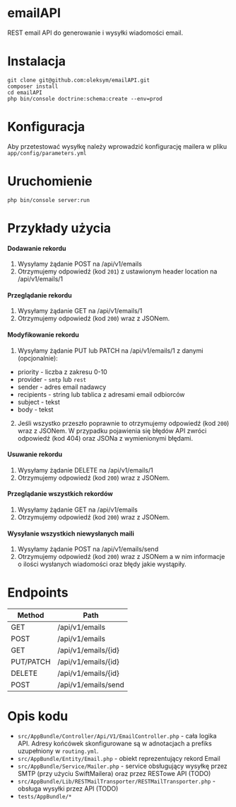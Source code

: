 emailAPI
========

REST email API do generowanie i wysyłki wiadomości email.

# Instalacja
```
git clone git@github.com:oleksym/emailAPI.git
composer install
cd emailAPI
php bin/console doctrine:schema:create --env=prod
```

# Konfiguracja
Aby przetestować wysyłkę należy wprowadzić konfigurację mailera w pliku `app/config/parameters.yml`

# Uruchomienie
`php bin/console server:run`

# Przykłady użycia
#### Dodawanie rekordu
1. Wysyłamy żądanie POST na /api/v1/emails
2. Otrzymujemy odpowiedź (kod `201`) z ustawionym header location na /api/v1/emails/1

#### Przeglądanie rekordu
1. Wysyłamy żądanie GET na /api/v1/emails/1
2. Otrzymujemy odpowiedź (kod `200`) wraz z JSONem.

#### Modyfikowanie rekordu
1. Wysyłamy żądanie PUT lub PATCH na /api/v1/emails/1 z danymi (opcjonalnie):
- priority - liczba z zakresu 0-10
- provider - `smtp` lub `rest`
- sender - adres email nadawcy
- recipients - string lub tablica z adresami email odbiorców
- subject - tekst
- body - tekst
2. Jeśli wszystko przeszło poprawnie to otrzymujemy odpowiedź (kod `200`) wraz z JSONem. W przypadku pojawienia się błędów API zwróci odpowiedź (kod 404) oraz JSONa z wymienionymi błędami.

#### Usuwanie rekordu
1. Wysyłamy żądanie DELETE na /api/v1/emails/1
2. Otrzymujemy odpowiedź (kod `200`) wraz z JSONem.

#### Przeglądanie wszystkich rekordów
1. Wysyłamy żądanie GET na /api/v1/emails
2. Otrzymujemy odpowiedź (kod `200`) wraz z JSONem.

#### Wysyłanie wszystkich niewysłanych maili
1. Wysyłamy żądanie POST na /api/v1/emails/send
2. Otrzymujemy odpowiedź (kod `200`) wraz z JSONem a w nim informacje o ilości wysłanych wiadomości oraz błędy jakie wystąpiły.

# Endpoints
| Method | Path |
| ------ | ------ |
| GET         | /api/v1/emails |
| POST        | /api/v1/emails |
| GET         | /api/v1/emails/{id} |
| PUT/PATCH   | /api/v1/emails/{id} |
| DELETE      | /api/v1/emails/{id} |
| POST        | /api/v1/emails/send |

# Opis kodu
- `src/AppBundle/Controller/Api/V1/EmailController.php` - cała logika API. Adresy końcówek skonfigurowane są w adnotacjach a prefiks uzupełniony w `routing.yml`.
- `src/AppBundle/Entity/Email.php` - obiekt reprezentujący rekord Email
- `src/AppBundle/Service/Mailer.php` - service obsługujący wysyłkę przez SMTP (przy użyciu SwiftMailera) oraz przez RESTowe API (TODO)
- `src/AppBundle/Lib/RESTMailTransporter/RESTMailTransporter.php` - obsługa wysyłki przez API (TODO)
- `tests/AppBundle/*`
